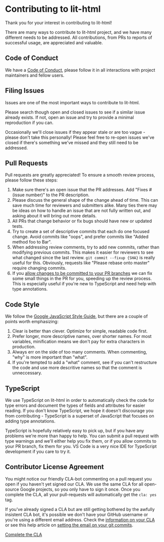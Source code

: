 # Contributing to lit-html

Thank you for your interest in contributing to lit-html!

There are many ways to contribute to lit-html project, and we have many different needs to be addressed. All contributions, from PRs to reports of successful usage, are appreciated and valuable.

## Code of Conduct

We have a [Code of Conduct](https://github.com/Polymer/polymer/wiki/Code-of-Conduct), please follow it in all interactions with project maintainers and fellow users.

## Filing Issues

Issues are one of the most important ways to contribute to lit-html.

Please search though open and closed issues to see if a similar issue already exists. If not, open an issue and try to provide a minimal reproduction if you can.

Occasionally we'll close issues if they appear stale or are too vague - please don't take this personally! Please feel free to re-open issues we've closed if there's something we've missed and they still need to be addressed.

## Pull Requests

Pull requests are greatly appreciated! To ensure a smooth review process, please follow these steps:

 1. Make sure there's an open issue that the PR addresses. Add "Fixes #(issue number)" to the PR description.
 2. Please discuss the general shape of the change ahead of time. This can save much time for reviewers and submitters alike. Many ties there may be ideas on how to handle an issue that are not fully written out, and asking about it will bring out more details.
 3. All PRs that change behavior or fix bugs should have new or updated tests.
 4. Try to create a set of descriptive commits that each do one focused change. Avoid commits like "oops", and prefer commits like "Added method foo to Bar".
 5. When addressing review comments, try to add new commits, rather than modifying previous commits. This makes it easier for reviewers to see what changed since the last review. `git commit --fixup {SHA}` is really useful for this. Obviously, requests like "Please rebase onto master" require changing commits.
 6. If you [allow changes to be committed to your PR branches](https://help.github.com/articles/allowing-changes-to-a-pull-request-branch-created-from-a-fork/) we can fix some small things in the PR for you, speeding up the review process. This is especially useful if you're new to TypeScript and need help with type annotations.

## Code Style

We follow the [Google JavaScript Style Guide](https://google.github.io/styleguide/jsguide.html), but there are a couple of points worth emphasizing:

 1. Clear is better than clever. Optimize for simple, readable code first.
 2. Prefer longer, more descriptive names, over shorter names. For most variables, minification means we don't pay for extra characters in production.
 3. Always err on the side of too many comments. When commenting, "why" is more important than "what".
 4. If you're tempted to add a "what" comment, see if you can't restructure the code and use more descritive names so that the comment is unneccessary.

## TypeScript

We use TypeScript on lit-html in order to automatically check the code for type errors and document the types of fields and attributes for easier reading. If you don't know TypeScript, we hope it doesn't discourage you from contributing - TypeScript is a superset of JavaScript that focuses on adding type annotations.

TypeScript is hopefully relatively easy to pick up, but if you have any problems we're more than happy to help. You can submit a pull request with type warnings and we'll either help you fix them, or if you allow commits to your PR branch, fix them for you. VS Code is a very nice IDE for TypeScript development if you care to try it.

## Contributor License Agreement

You might notice our friendly CLA-bot commenting on a pull request you open if you haven't yet signed our CLA. We use the same CLA for all open-source Google projects, so you only have to sign it once. Once you complete the CLA, all your pull-requests will automatically get the `cla: yes` tag.

If you've already signed a CLA but are still getting bothered by the awfully insistent CLA bot, it's possible we don't have your GitHub username or you're using a different email address. Check the [information on your CLA](https://cla.developers.google.com/clas) or see this help article on [setting the email on your git commits](https://help.github.com/articles/setting-your-email-in-git/).

[Complete the CLA](https://cla.developers.google.com/clas)

